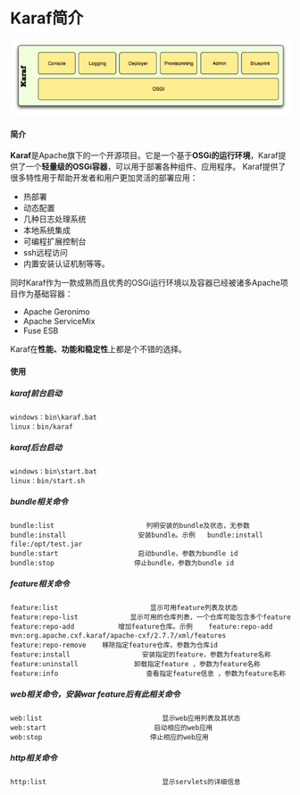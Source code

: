 Karaf简介
=========
![Karaf](../images/karaf.png)
#### 简介
**Karaf**是Apache旗下的一个开源项目。它是一个基于**OSGi的运行环境**，Karaf提供了一个**轻量级的OSGi容器**，可以用于部署各种组件、应用程序。
Karaf提供了很多特性用于帮助开发者和用户更加灵活的部署应用：
- 热部署
- 动态配置
- 几种日志处理系统
- 本地系统集成
- 可编程扩展控制台
- ssh远程访问
- 内置安装认证机制等等。

同时Karaf作为一款成熟而且优秀的OSGi运行环境以及容器已经被诸多Apache项目作为基础容器：
- Apache Geronimo
- Apache ServiceMix
- Fuse ESB

Karaf在**性能、功能和稳定性**上都是个不错的选择。

#### 使用
##### karaf前台启动

    windows：bin\karaf.bat
    linux：bin/karaf

##### karaf后台启动

    windows：bin\start.bat
    linux：bin/start.sh

##### bundle相关命令

    bundle:list                       列明安装的bundle及状态，无参数
    bundle:install                  安装bundle。示例   bundle:install file:/opt/test.jar 
    bundle:start                    启动bundle，参数为bundle id
    bundle:stop                    停止bundle，参数为bundle id

##### feature相关命令

    feature:list                       显示可用feature列表及状态
    feature:repo-list             显示可用的仓库列表，一个仓库可能包含多个feature
    feature:repo-add           增加feature仓库。示例    feature:repo-add mvn:org.apache.cxf.karaf/apache-cxf/2.7.7/xml/features
    feature:repo-remove    移除指定feature仓库，参数为仓库id
    feature:install                  安装指定的feature，参数为feature名称
    feature:uninstall              卸载指定feature ，参数为feature名称   
    feature:info                      查看指定feature信息 ，参数为feature名称   


##### web相关命令，安装war feature后有此相关命令

    web:list                              显示web应用列表及其状态
    web:start                           启动相应的web应用
    web:stop                           停止相应的web应用

##### http相关命令   

    http:list                             显示servlets的详细信息